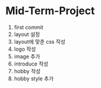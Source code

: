 # Mid-Term-Project

1. first commit
2. layout 설정
3. layout에 맞춘 css 작성
4. logo 작성
5. image 추가
6. introduce 작성
7. hobby 작성
8. hobby style 추가